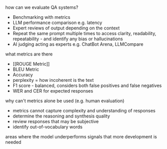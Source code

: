how can we evaluate QA systems?
- Benchmarking with metrics 
- LLM performance comparison e.g. latency
- Expert reviews of output depending on the context
- Repeat the same prompt multiple times to access clarity, readability, repeatability - and identify any bias or hallucinations
- AI judging acting as experts e.g. ChatBot Arena, LLMCompare

what metrics are there 
- [[ROUGE Metric]]
- BLEU Metric
- Accuracy 
- perplexity = how incoherent is the text 
- F1 score - balanced, considers both false positives and false negatives
- WER and CER for expected responses

why can't metrics alone be used (e.g. human evaluation)
- metrics cannot capture complexity and understanding of responses 
- determine the reasoning and synthesis quality 
- review responses that may be subjective
- identify out-of-vocabulary words 

areas where the model underperforms signals that more development is needed
